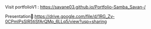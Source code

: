 Visit portfolioV1 :  https://savane03.github.io/Portfolio-Samba_Savan-/

Presentation📝:https://drive.google.com/file/d/1RG_Zv-0CPmIPsSIR5tiSfArQMp_6LLq5/view?usp=sharing


